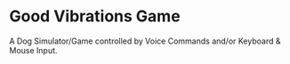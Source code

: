 # Good Vibrations Game
A Dog Simulator/Game controlled by Voice Commands and/or Keyboard & Mouse Input.
